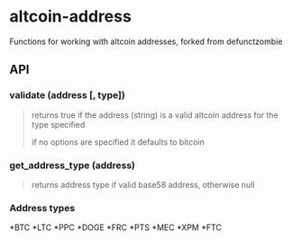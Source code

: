 # altcoin-address #
Functions for working with altcoin addresses, forked from defunctzombie

## API ##

### validate (address [, type]) ###

> returns true if the address (string) is a valid altcoin address for the type specified
>
> if no options are specified it defaults to bitcoin

### get_address_type (address) ###

> returns address type if valid base58 address, otherwise null

### Address types ###

*BTC
*LTC
*PPC
*DOGE
*FRC
*PTS
*MEC
*XPM
*FTC

